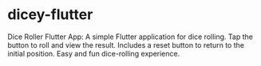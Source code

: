 # dicey-flutter
Dice Roller Flutter App: A simple Flutter application for dice rolling. Tap the button to roll and view the result. Includes a reset button to return to the initial position. Easy and fun dice-rolling experience.
